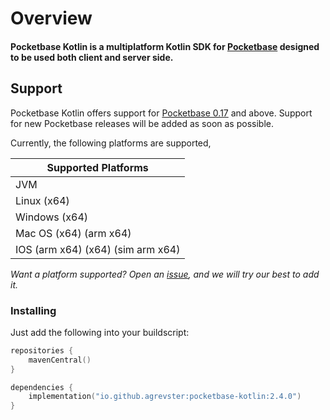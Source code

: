 # Overview

#### Pocketbase Kotlin is a multiplatform Kotlin SDK for [Pocketbase](https://pocketbase.io) designed to be used both client and server side.

## Support

Pocketbase Kotlin offers support for [Pocketbase 0.17](https://github.com/pocketbase/pocketbase/releases/tag/v0.16.10)
and above.
Support for new Pocketbase releases will be added as soon as possible.

Currently, the following platforms are supported,

| Supported Platforms               |       
|-----------------------------------|       
| JVM                               |       
| Linux (x64)                       |       
| Windows (x64)                     |       
| Mac OS (x64) (arm x64)            |       
| IOS (arm x64) (x64) (sim arm x64) |

*Want a platform supported? Open an [issue](https://github.com/agrevster/pocketbase-kotlin/issues), and we will try our
best to add it.*

### Installing

Just add the following into your buildscript:

```kotlin
repositories {
    mavenCentral()
}

dependencies {
    implementation("io.github.agrevster:pocketbase-kotlin:2.4.0")
}
```              
